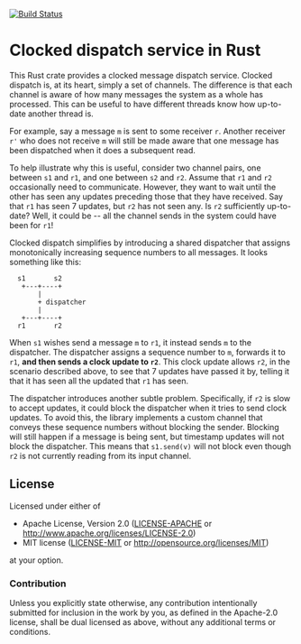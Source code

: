 [![Build Status](https://travis-ci.org/jonhoo/clocked-dispatch.svg?branch=master)](https://travis-ci.org/jonhoo/clocked-dispatch)

# Clocked dispatch service in Rust

This Rust crate provides a clocked message dispatch service. Clocked
dispatch is, at its heart, simply a set of channels. The difference is
that each channel is aware of how many messages the system as a whole
has processed. This can be useful to have different threads know how
up-to-date another thread is.

For example, say a message `m` is sent to some receiver `r`. Another
receiver `r'` who does not receive `m` will still be made aware that one
message has been dispatched when it does a subsequent read.

To help illustrate why this is useful, consider two channel pairs, one
between `s1` and `r1`, and one between `s2` and `r2`. Assume that `r1`
and `r2` occasionally need to communicate. However, they want to wait
until the other has seen any updates preceding those that they have
received. Say that `r1` has seen 7 updates, but `r2` has not seen any.
Is `r2` sufficiently up-to-date? Well, it could be -- all the channel
sends in the system could have been for `r1`!

Clocked dispatch simplifies by introducing a shared dispatcher that
assigns monotonically increasing sequence numbers to all messages. It
looks something like this:

```
  s1       s2
   +---+----+
       |
       + dispatcher
       |
   +---+----+
  r1       r2
```

When `s1` wishes send a message `m` to `r1`, it instead sends `m` to the
dispatcher. The dispatcher assigns a sequence number to `m`, forwards it
to `r1`, **and then sends a clock update to `r2`**. This clock update
allows `r2`, in the scenario described above, to see that 7 updates have
passed it by, telling it that it has seen all the updated that `r1` has
seen.

The dispatcher introduces another subtle problem. Specifically, if `r2`
is slow to accept updates, it could block the dispatcher when it tries
to send clock updates. To avoid this, the library implements a custom
channel that conveys these sequence numbers without blocking the sender.
Blocking will still happen if a message is being sent, but timestamp
updates will not block the dispatcher. This means that `s1.send(v)` will
not block even though `r2` is not currently reading from its input
channel.

## License

Licensed under either of

* Apache License, Version 2.0 ([LICENSE-APACHE](LICENSE-APACHE) or http://www.apache.org/licenses/LICENSE-2.0)
* MIT license ([LICENSE-MIT](LICENSE-MIT) or http://opensource.org/licenses/MIT)

at your option.

### Contribution

Unless you explicitly state otherwise, any contribution intentionally
submitted for inclusion in the work by you, as defined in the Apache-2.0
license, shall be dual licensed as above, without any additional terms
or conditions.
